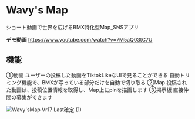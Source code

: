 # Wavy's Map
ショート動画で世界を広げるBMX特化型Map_SNSアプリ

**デモ動画**
https://www.youtube.com/watch?v=7M5aQ03tC7U

## 機能
①動画
ユーザーの投稿した動画をTiktokLikeなUIで見ることができる
自動トリミング機能で、BMXが写っている部分だけを自動で切り取る
②Map
投稿された動画は、投稿位置情報を取得し、Map上にpinを描画します
③掲示板
直接仲間の募集ができます

![Wavy'sMap Vr17 Last確定 (1)](https://user-images.githubusercontent.com/78030460/199173318-6581d3e8-2685-420a-9f80-62f4d7f431be.png)
